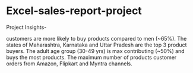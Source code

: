 # Excel-sales-report-project
Project Insights-

 customers are more likely to buy products compared to men (~65%).
 The states of Maharashtra, Karnataka and Uttar Pradesh are the top 3 product buyers.
 The adult age group (30-49 yrs) is max contributing (~50%) and buys the most products.
 The maximum number of products customer orders from Amazon, Flipkart and Myntra channels.

